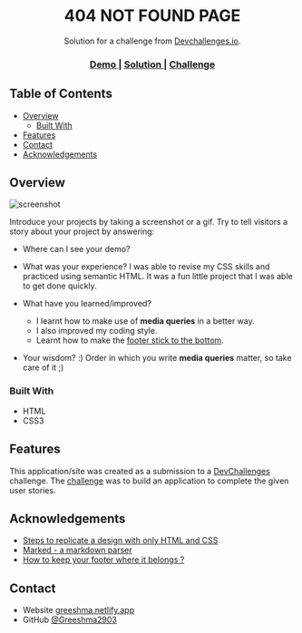 <!-- Please update value in the {}  -->

<h1 align="center">404 NOT FOUND PAGE</h1>

<div align="center">
   Solution for a challenge from  <a href="http://devchallenges.io" target="_blank">Devchallenges.io</a>.
</div>

<div align="center">
  <h3>
    <a href="https://{your-demo-link.your-domain}">
      Demo
    </a>
    <span> | </span>
    <a href="https://github.com/Greeshma2903/Dev-Challenges/edit/main/404-not-found-master">
      Solution
    </a>
    <span> | </span>
    <a href="https://devchallenges.io/challenges/wBunSb7FPrIepJZAg0sY">
      Challenge
    </a>
  </h3>
</div>

<!-- TABLE OF CONTENTS -->

## Table of Contents

- [Overview](#overview)
  - [Built With](#built-with)
- [Features](#features)
- [Contact](#contact)
- [Acknowledgements](#acknowledgements)

<!-- OVERVIEW -->

## Overview

![screenshot](https://github.com/Greeshma2903/Dev-Challenges/edit/main/404-not-found-master/Challenge-snippet.png)

Introduce your projects by taking a screenshot or a gif. Try to tell visitors a story about your project by answering:

- Where can I see your demo?

- What was your experience?
  I was able to revise my CSS skills and practiced using semantic HTML. It was a fun little project that I was able to get done quickly.

- What have you learned/improved?
  - I learnt how to make use of **media queries** in a better way. 
  - I also improved my coding style.
  - Learnt how to make the [footer stick to the bottom](https://www.freecodecamp.org/news/how-to-keep-your-footer-where-it-belongs-59c6aa05c59c/).

- Your wisdom? :)
  Order in which you write **media queries** matter, so take care of it ;)

### Built With

<!-- This section should list any major frameworks that you built your project using. Here are a few examples.-->

- HTML
- CSS3

## Features

<!-- List the features of your application or follow the template. Don't share the figma file here :) -->

This application/site was created as a submission to a [DevChallenges](https://devchallenges.io/challenges) challenge. The [challenge](https://devchallenges.io/challenges/wBunSb7FPrIepJZAg0sY) was to build an application to complete the given user stories.


## Acknowledgements

<!-- This section should list any articles or add-ons/plugins that helps you to complete the project. This is optional but it will help you in the future. For exmpale -->

- [Steps to replicate a design with only HTML and CSS](https://devchallenges-blogs.web.app/how-to-replicate-design/)
- [Marked - a markdown parser](https://github.com/chjj/marked)
- [How to keep your footer where it belongs ?](https://www.freecodecamp.org/news/how-to-keep-your-footer-where-it-belongs-59c6aa05c59c/)

## Contact

- Website [greeshma.netlify.app](https://greeshma-portfolio.netlify.app/)
- GitHub [@Greeshma2903](https://{github.com/Greeshma2903})

